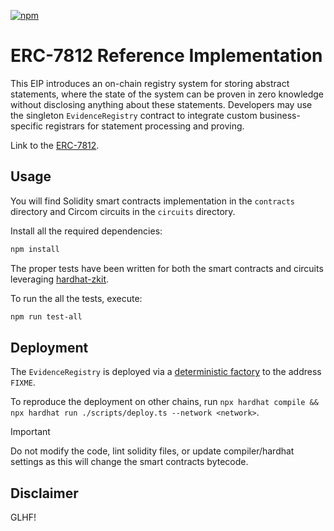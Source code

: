 [![npm](https://img.shields.io/npm/v/@rarimo/evidence-registry.svg)](https://www.npmjs.com/package/@rarimo/evidence-registry)

# ERC-7812 Reference Implementation

This EIP introduces an on-chain registry system for storing abstract statements, where the state of the system can be proven in zero knowledge without disclosing anything about these statements. Developers may use the singleton `EvidenceRegistry` contract to integrate custom business-specific registrars for statement processing and proving.

Link to the [ERC-7812](https://ethereum-magicians.org/t/erc-7812-zk-identity-registry/21624).

## Usage

You will find Solidity smart contracts implementation in the `contracts` directory and Circom circuits in the `circuits` directory.

Install all the required dependencies:

```bash
npm install
```

The proper tests have been written for both the smart contracts and circuits leveraging [hardhat-zkit](https://github.com/dl-solarity/hardhat-zkit).

To run the all the tests, execute:

```bash
npm run test-all
```

## Deployment

The `EvidenceRegistry` is deployed via a [deterministic factory](https://github.com/Arachnid/deterministic-deployment-proxy) to the address `FIXME`.

To reproduce the deployment on other chains, run `npx hardhat compile && npx hardhat run ./scripts/deploy.ts --network <network>`.

> [!IMPORTANT]
> Do not modify the code, lint solidity files, or update compiler/hardhat settings as this will change the smart contracts bytecode.

## Disclaimer

GLHF!
